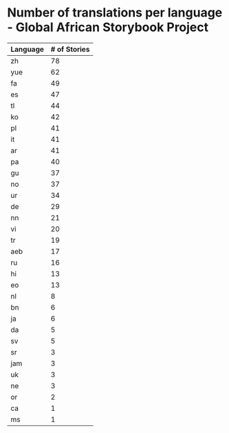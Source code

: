 # Number of translations per language - Global African Storybook Project

Language | # of Stories
-------- | ------------
zh | 78
yue | 62
fa | 49
es | 47
tl | 44
ko | 42
pl | 41
it | 41
ar | 41
pa | 40
gu | 37
no | 37
ur | 34
de | 29
nn | 21
vi | 20
tr | 19
aeb | 17
ru | 16
hi | 13
eo | 13
nl | 8
bn | 6
ja | 6
da | 5
sv | 5
sr | 3
jam | 3
uk | 3
ne | 3
or | 2
ca | 1
ms | 1
